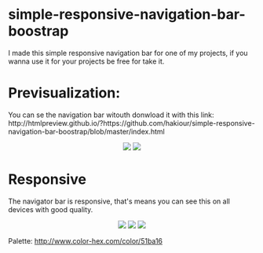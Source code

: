 # simple-responsive-navigation-bar-boostrap
I made this simple responsive navigation bar for one of my projects, if you wanna use it for your projects be free for take it.

<h1>Previsualization:</h1>
You can se the navigation bar witouth donwload it with this link: http://htmlpreview.github.io/?https://github.com/hakiour/simple-responsive-navigation-bar-boostrap/blob/master/index.html

<p align="center">
<img src="http://i.imgur.com/pgUT6r2.png">
<img src="http://i.imgur.com/CGUhA97.png">

</p>
<h1>Responsive</h1> The navigator bar is responsive, that's means you can see this on all devices with good quality.
<p align="center">
<img src="http://i.imgur.com/5h0nDPa.png">
<img src="http://i.imgur.com/CtXw3P3.png">
<img src="http://i.imgur.com/aobiE9h.png">
</p>

Palette: http://www.color-hex.com/color/51ba16
